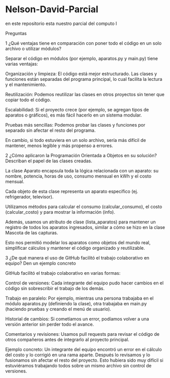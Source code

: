 # Nelson-David-Parcial
en este repositorio esta nuestro parcial del computo l




Preguntas 

1 ¿Qué ventajas tiene en comparación con poner todo el código en
un solo archivo o utilizar módulos?

Separar el código en módulos (por ejemplo, aparatos.py y main.py) tiene varias ventajas:

Organización y limpieza: El código está mejor estructurado. Las clases y funciones están separadas del programa principal, lo cual facilita la lectura y el mantenimiento.

Reutilización: Podemos reutilizar las clases en otros proyectos sin tener que copiar todo el código.

Escalabilidad: Si el proyecto crece (por ejemplo, se agregan tipos de aparatos o gráficos), es más fácil hacerlo en un sistema modular.

Pruebas más sencillas: Podemos probar las clases y funciones por separado sin afectar el resto del programa.

En cambio, si todo estuviera en un solo archivo, sería más difícil de mantener, menos legible y más propenso a errores.



2 ¿Cómo aplicaron la Programación Orientada a Objetos en su
solución? Describan el papel de las clases creadas.

La clase Aparato encapsula toda la lógica relacionada con un aparato: su nombre, potencia, horas de uso, consumo mensual en kWh y el costo mensual.

Cada objeto de esta clase representa un aparato específico (ej. refrigerador, televisor).

Utilizamos métodos para calcular el consumo (calcular_consumo), el costo (calcular_costo) y para mostrar la información (info).

Además, usamos un atributo de clase (lista_aparatos) para mantener un registro de todos los aparatos ingresados, similar a cómo se hizo en la clase Mascota de las capturas.

Esto nos permitió modelar los aparatos como objetos del mundo real, simplificar cálculos y mantener el código organizado y reutilizable.



3 ¿De qué manera el uso de GitHub facilitó el trabajo colaborativo
en equipo? Den un ejemplo concreto

GitHub facilitó el trabajo colaborativo en varias formas:

Control de versiones: Cada integrante del equipo pudo hacer cambios en el código sin sobrescribir el trabajo de los demás.

Trabajo en paralelo: Por ejemplo, mientras una persona trabajaba en el módulo aparatos.py (definiendo la clase), otra trabajaba en main.py (haciendo pruebas y creando el menú de usuario).

Historial de cambios: Si cometíamos un error, podíamos volver a una versión anterior sin perder todo el avance.

Comentarios y revisiones: Usamos pull requests para revisar el código de otros compañeros antes de integrarlo al proyecto principal.

Ejemplo concreto: Un integrante del equipo encontró un error en el cálculo del costo y lo corrigió en una rama aparte. Después lo revisamos y lo fusionamos sin afectar el resto del proyecto. Esto hubiera sido muy difícil si estuviéramos trabajando todos sobre un mismo archivo sin control de versiones.